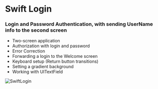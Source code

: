 # Swift Login
### Login and Password Authentication, with sending UserName info to the second screen
* Two-screen application
* Authorization with login and password
* Error Correction
* Forwarding a login to the Welcome screen
* Keyboard setup (Return button transitions)
* Setting a gradient background
* Working with UITextField

![SwiftLogin](https://user-images.githubusercontent.com/100304243/157537260-ca4248a3-6c98-4db5-88da-fc8389dca882.png)
